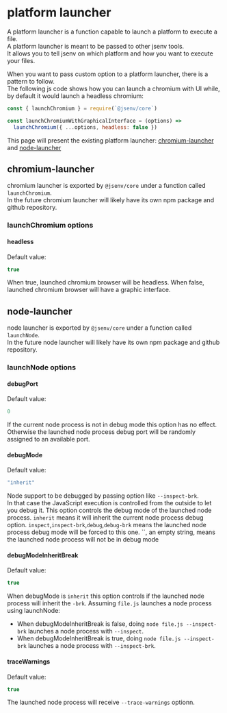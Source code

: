 # platform launcher

A platform launcher is a function capable to launch a platform to execute a file.<br />
A platform launcher is meant to be passed to other jsenv tools.<br />
It allows you to tell jsenv on which platform and how you want to execute your files.<br />

When you want to pass custom option to a platform launcher, there is a pattern to follow.<br />
The following js code shows how you can launch a chromium with UI while, by default it would launch a headless chromium:

```js
const { launchChromium } = require(`@jsenv/core`)

const launchChromiumWithGraphicalInterface = (options) =>
  launchChromium({ ...options, headless: false })
```

This page will present the existing platform launcher:
[chromium-launcher](./#chromium-launcher) and [node-launcher](./#node-launcher)

## chromium-launcher

chromium launcher is exported by `@jsenv/core` under a function called `launchChromium`.<br />
In the future chromium launcher will likely have its own npm package and github repository.<br />

### launchChromium options

#### headless

Default value:

```js
true
```

When true, launched chromium browser will be headless.
When false, launched chromium browser will have a graphic interface.

## node-launcher

node launcher is exported by `@jsenv/core` under a function called `launchNode`.<br />
In the future node launcher will likely have its own npm package and github repository.<br />

### launchNode options

#### debugPort

Default value:

```js
0
```

If the current node process is not in debug mode this option has no effect.
Otherwise the launched node process debug port will be randomly assigned to an available port.

#### debugMode

Default value:

```js
"inherit"
```

Node support to be debugged by passing option like `--inspect-brk`.<br />
In that case the JavaScript execution is controlled from the outside to let you debug it.
This option controls the debug mode of the launched node process.
`inherit` means it will inherit the current node process debug option.
`inspect`,`inspect-brk`,`debug`,`debug-brk` means the launched node process debug mode will be forced to this one.
``, an empty string, means the launched node process will not be in debug mode

#### debugModeInheritBreak

Default value:

```js
true
```

When debugMode is `inherit` this option controls if the launched node process will inherit the `-brk`.
Assuming `file.js` launches a node process using launchNode:

- When debugModeInheritBreak is false, doing `node file.js --inspect-brk` launches a node process with `--inspect`.
- When debugModeInheritBreak is true, doing `node file.js --inspect-brk` launches a node process with `--inspect-brk`.

#### traceWarnings

Default value:

```js
true
```

The launched node process will receive `--trace-warnings` optionn.
